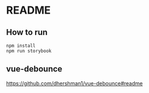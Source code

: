 # README

## How to run
```
npm install
npm run storybook
```

## vue-debounce
https://github.com/dhershman1/vue-debounce#readme